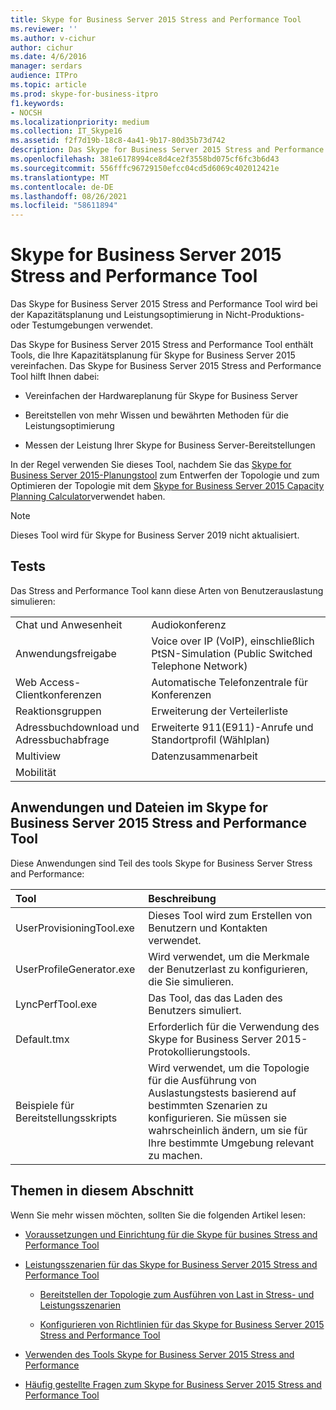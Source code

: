 ```yaml
---
title: Skype for Business Server 2015 Stress and Performance Tool
ms.reviewer: ''
ms.author: v-cichur
author: cichur
ms.date: 4/6/2016
manager: serdars
audience: ITPro
ms.topic: article
ms.prod: skype-for-business-itpro
f1.keywords:
- NOCSH
ms.localizationpriority: medium
ms.collection: IT_Skype16
ms.assetid: f2f7d19b-18c8-4a41-9b17-80d35b73d742
description: Das Skype for Business Server 2015 Stress and Performance Tool wird bei der Kapazitätsplanung und Leistungsoptimierung in Nicht-Produktions- oder Testumgebungen verwendet.
ms.openlocfilehash: 381e6178994ce8d4ce2f3558bd075cf6fc3b6d43
ms.sourcegitcommit: 556fffc96729150efcc04cd5d6069c402012421e
ms.translationtype: MT
ms.contentlocale: de-DE
ms.lasthandoff: 08/26/2021
ms.locfileid: "58611894"
---
```

# <a name="skype-for-business-server-2015-stress-and-performance-tool"></a>Skype for Business Server 2015 Stress and Performance Tool
 
Das Skype for Business Server 2015 Stress and Performance Tool wird bei der Kapazitätsplanung und Leistungsoptimierung in Nicht-Produktions- oder Testumgebungen verwendet.
  
Das Skype for Business Server 2015 Stress and Performance Tool enthält Tools, die Ihre Kapazitätsplanung für Skype for Business Server 2015 vereinfachen. Das Skype for Business Server 2015 Stress and Performance Tool hilft Ihnen dabei:
  
- Vereinfachen der Hardwareplanung für Skype for Business Server
    
- Bereitstellen von mehr Wissen und bewährten Methoden für die Leistungsoptimierung
    
- Messen der Leistung Ihrer Skype for Business Server-Bereitstellungen
    
In der Regel verwenden Sie dieses Tool, nachdem Sie das [Skype for Business Server 2015-Planungstool](../../management-tools/planning-tool/planning-tool.md) zum Entwerfen der Topologie und zum Optimieren der Topologie mit dem [Skype for Business Server 2015 Capacity Planning Calculator](../../management-tools/capacity-planning-calculator.md)verwendet haben. 

> [!NOTE]
> Dieses Tool wird für Skype for Business Server 2019 nicht aktualisiert.
  
## <a name="tests"></a>Tests

Das Stress and Performance Tool kann diese Arten von Benutzerauslastung simulieren:
  
|||
|:-----|:-----|
|Chat und Anwesenheit  <br/> |Audiokonferenz  <br/> |
|Anwendungsfreigabe  <br/> |Voice over IP (VoIP), einschließlich PtSN-Simulation (Public Switched Telephone Network)  <br/> |
|Web Access-Clientkonferenzen  <br/> |Automatische Telefonzentrale für Konferenzen  <br/> |
|Reaktionsgruppen  <br/> |Erweiterung der Verteilerliste  <br/> |
|Adressbuchdownload und Adressbuchabfrage  <br/> |Erweiterte 911(E911)-Anrufe und Standortprofil (Wählplan)  <br/> |
|Multiview  <br/> |Datenzusammenarbeit  <br/> |
|Mobilität  <br/> ||
   
## <a name="applications-and-files-included-with-the-skype-for-business-server-2015-stress-and-performance-tool"></a>Anwendungen und Dateien im Skype for Business Server 2015 Stress and Performance Tool

Diese Anwendungen sind Teil des tools Skype for Business Server Stress and Performance:
  
|**Tool**|**Beschreibung**|
|:-----|:-----|
|UserProvisioningTool.exe  <br/> |Dieses Tool wird zum Erstellen von Benutzern und Kontakten verwendet.  <br/> |
|UserProfileGenerator.exe  <br/> |Wird verwendet, um die Merkmale der Benutzerlast zu konfigurieren, die Sie simulieren.  <br/> |
|LyncPerfTool.exe  <br/> |Das Tool, das das Laden des Benutzers simuliert.  <br/> |
|Default.tmx  <br/> |Erforderlich für die Verwendung des Skype for Business Server 2015-Protokollierungstools.  <br/> |
|Beispiele für Bereitstellungsskripts  <br/> |Wird verwendet, um die Topologie für die Ausführung von Auslastungstests basierend auf bestimmten Szenarien zu konfigurieren. Sie müssen sie wahrscheinlich ändern, um sie für Ihre bestimmte Umgebung relevant zu machen.  <br/> |
   
## <a name="topics-in-this-section"></a>Themen in diesem Abschnitt

Wenn Sie mehr wissen möchten, sollten Sie die folgenden Artikel lesen:
  
- [Voraussetzungen und Einrichtung für die Skype für busines Stress and Performance Tool](prerequisites-and-setup.md)
    
- [Leistungsszenarien für das Skype for Business Server 2015 Stress and Performance Tool](scenarios.md)
    
  - [Bereitstellen der Topologie zum Ausführen von Last in Stress- und Leistungsszenarien](provisioning-the-topology-to-run-load.md)
    
  - [Konfigurieren von Richtlinien für das Skype for Business Server 2015 Stress and Performance Tool](configuring-policies.md)
    
- [Verwenden des Tools Skype for Business Server 2015 Stress and Performance](using-the-tool.md)
    
- [Häufig gestellte Fragen zum Skype for Business Server 2015 Stress and Performance Tool](faq.md)
    

